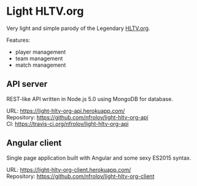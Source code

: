 # Light HLTV.org

Very light and simple parody of the Legendary [HLTV.org](http://www.hltv.org/).

Features:
 * player management
 * team management
 * match management

## API server

REST-like API written in Node.js 5.0 using MongoDB for database.

URL: https://light-hltv-org-api.herokuapp.com/  
Repository: https://github.com/nfrolov/light-hltv-org-api  
CI: https://travis-ci.org/nfrolov/light-hltv-org-api

## Angular client

Single page application built with Angular and some sexy ES2015 syntax.

URL: https://light-hltv-org-client.herokuapp.com/  
Repository: https://github.com/nfrolov/light-hltv-org-client
